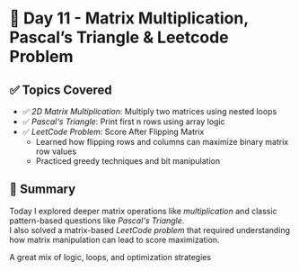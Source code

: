 # 📅 Day 11 - Matrix Multiplication, Pascal’s Triangle & Leetcode Problem

## ✅ Topics Covered

- ✅ *2D Matrix Multiplication*: Multiply two matrices using nested loops
- ✅ *Pascal's Triangle*: Print first n rows using array logic
- ✅ *LeetCode Problem*: Score After Flipping Matrix
    - Learned how flipping rows and columns can maximize binary matrix row values
    - Practiced greedy techniques and bit manipulation

## 🧠 Summary

Today I explored deeper matrix operations like *multiplication* and classic pattern-based questions like *Pascal's Triangle*.  
I also solved a matrix-based *LeetCode problem* that required understanding how matrix manipulation can lead to score maximization.

A great mix of logic, loops, and optimization strategies